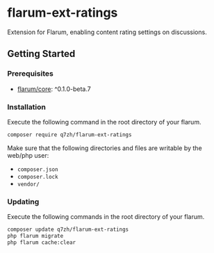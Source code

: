 # flarum-ext-ratings

Extension for Flarum, enabling content rating settings on discussions.

## Getting Started

### Prerequisites

- [flarum/core](https://packagist.org/packages/flarum/core): ^0.1.0-beta.7

### Installation

Execute the following command in the root directory of your flarum.

```bash
composer require q7zh/flarum-ext-ratings
```

Make sure that the following directories and files are writable by the web/php user:

- `composer.json`
- `composer.lock`
- ``vendor/``

### Updating

Execute the following commands in the root directory of your flarum.

```bash
composer update q7zh/flarum-ext-ratings
php flarum migrate
php flarum cache:clear
```
